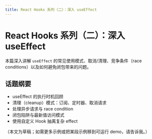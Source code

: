 ```yaml
---
title: React Hooks 系列（二）：深入 useEffect
---
```


# React Hooks 系列（二）：深入 useEffect

本篇深入讲解 `useEffect` 的常见使用模式、取消/清理、竞争条件（race conditions）以及如何避免闭包带来的问题。

## 话题纲要

- useEffect 的执行时机回顾
- 清理（cleanup）模式：订阅、定时器、取消请求
- 处理异步请求与 race condition
- 闭包陷阱与最新值访问模式
- 使用自定义 Hook 抽离复杂 effect

（本文为草稿；如需更多示例或把某段示例移到可运行 demo，请告诉我。）